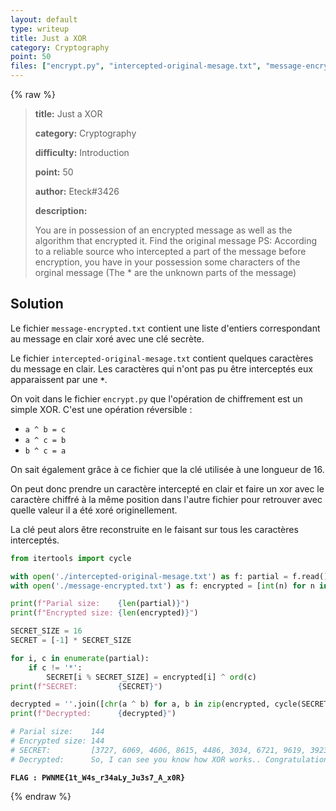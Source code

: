 ```yaml
---
layout: default
type: writeup
title: Just a XOR
category: Cryptography
point: 50
files: ["encrypt.py", "intercepted-original-mesage.txt", "message-encrypted.txt"]
---
```


{% raw %}
> **title:** Just a XOR
>
> **category:** Cryptography
>
> **difficulty:** Introduction
>
> **point:** 50
>
> **author:** Eteck#3426
>
> **description:**
>
> You are in possession of an encrypted message as well as the algorithm that encrypted it. Find the original message PS: According to a reliable source who intercepted a part of the message before encryption, you have in your possession some characters of the orginal message (The * are the unknown parts of the message)
>
> 

## Solution

Le fichier `message-encrypted.txt` contient une liste d'entiers correspondant au message en clair xoré avec une clé secrète.

Le fichier `intercepted-original-mesage.txt` contient quelques caractères du message en clair. Les caractères qui n'ont pas pu être interceptés eux apparaissent par une **`*`**.

On voit dans le fichier `encrypt.py` que l'opération de chiffrement est un simple XOR. C'est une opération réversible :

- `a ^ b = c`
- `a ^ c = b`
- `b ^ c = a`

On sait également grâce à ce fichier que la clé utilisée à une longueur de 16.

On peut donc prendre un caractère intercepté en clair et faire un xor avec le caractère chiffré à la même position dans l'autre fichier pour retrouver avec quelle valeur il a été xoré originellement.

La clé peut alors être reconstruite en le faisant sur tous les caractères interceptés.

```python
from itertools import cycle

with open('./intercepted-original-mesage.txt') as f: partial = f.read()
with open('./message-encrypted.txt') as f: encrypted = [int(n) for n in f.read().split(',')]

print(f"Parial size:    {len(partial)}")
print(f"Encrypted size: {len(encrypted)}")

SECRET_SIZE = 16
SECRET = [-1] * SECRET_SIZE

for i, c in enumerate(partial):
    if c != '*':
        SECRET[i % SECRET_SIZE] = encrypted[i] ^ ord(c)
print(f"SECRET:         {SECRET}")

decrypted = ''.join([chr(a ^ b) for a, b in zip(encrypted, cycle(SECRET))])
print(f"Decrypted:      {decrypted}")

# Parial size:    144
# Encrypted size: 144
# SECRET:         [3727, 6069, 4606, 8615, 4486, 3034, 6721, 9619, 3923, 7302, 4826, 8004, 8110, 3120, 4630, 2341]
# Decrypted:      So, I can see you know how XOR works.. Congratulation :) Here is your flag: PWNME{1t_W4s_r34aLy_Ju3s7_A_x0R} ! Good luck for the next challenges
```

**`FLAG : PWNME{1t_W4s_r34aLy_Ju3s7_A_x0R}`**

{% endraw %}

